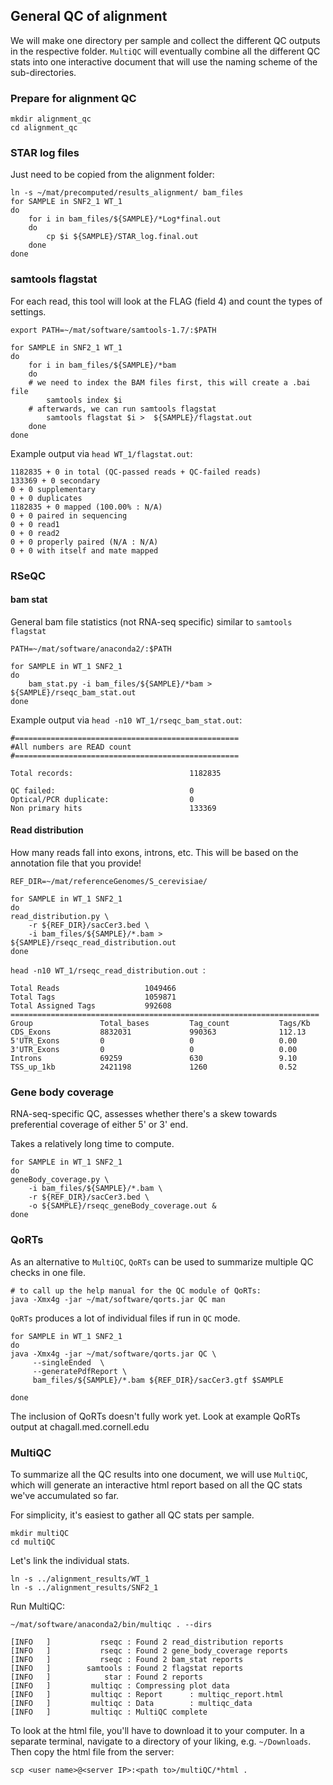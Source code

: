 ## General QC of alignment

We will make one directory per sample and collect the different QC outputs in the respective folder. 
`MultiQC` will eventually combine all the different QC stats into one interactive document that will use the naming scheme of the sub-directories.

### Prepare for alignment QC

```
mkdir alignment_qc
cd alignment_qc
```

### STAR log files

Just need to be copied from the alignment folder:

```
ln -s ~/mat/precomputed/results_alignment/ bam_files
for SAMPLE in SNF2_1 WT_1
do
	for i in bam_files/${SAMPLE}/*Log*final.out
	do
		cp $i ${SAMPLE}/STAR_log.final.out
	done
done
```

### samtools flagstat

For each read, this tool will look at the FLAG (field 4) and count the types
of settings.

```
export PATH=~/mat/software/samtools-1.7/:$PATH

for SAMPLE in SNF2_1 WT_1
do
	for i in bam_files/${SAMPLE}/*bam
	do
	# we need to index the BAM files first, this will create a .bai file
		samtools index $i
	# afterwards, we can run samtools flagstat
		samtools flagstat $i >  ${SAMPLE}/flagstat.out
	done
done
```

Example output via `head WT_1/flagstat.out`:

```
1182835 + 0 in total (QC-passed reads + QC-failed reads)
133369 + 0 secondary
0 + 0 supplementary
0 + 0 duplicates
1182835 + 0 mapped (100.00% : N/A)
0 + 0 paired in sequencing
0 + 0 read1
0 + 0 read2
0 + 0 properly paired (N/A : N/A)
0 + 0 with itself and mate mapped

```

### RSeQC

#### bam stat

General bam file statistics (not RNA-seq specific) similar to `samtools flagstat`

```
PATH=~/mat/software/anaconda2/:$PATH

for SAMPLE in WT_1 SNF2_1
do
	bam_stat.py -i bam_files/${SAMPLE}/*bam > ${SAMPLE}/rseqc_bam_stat.out
done
```

Example output via `head -n10 WT_1/rseqc_bam_stat.out`:

```
#==================================================
#All numbers are READ count
#==================================================

Total records:                          1182835

QC failed:                              0
Optical/PCR duplicate:                  0
Non primary hits                        133369
```


#### Read distribution

How many reads fall into exons, introns, etc. 
This will be based on the annotation file that you provide!

```
REF_DIR=~/mat/referenceGenomes/S_cerevisiae/

for SAMPLE in WT_1 SNF2_1
do
read_distribution.py \
    -r ${REF_DIR}/sacCer3.bed \
    -i bam_files/${SAMPLE}/*.bam > ${SAMPLE}/rseqc_read_distribution.out
done
```
`head -n10 WT_1/rseqc_read_distribution.out `:

```
Total Reads                   1049466
Total Tags                    1059871
Total Assigned Tags           992608
=====================================================================
Group               Total_bases         Tag_count           Tags/Kb             
CDS_Exons           8832031             990363              112.13            
5'UTR_Exons         0                   0                   0.00              
3'UTR_Exons         0                   0                   0.00              
Introns             69259               630                 9.10              
TSS_up_1kb          2421198             1260                0.52       
```

### Gene body coverage

RNA-seq-specific QC, assesses whether there's a skew towards preferential coverage of either 5' or 3' end.

Takes a relatively long time to compute.

```
for SAMPLE in WT_1 SNF2_1
do
geneBody_coverage.py \
	-i bam_files/${SAMPLE}/*.bam \
	-r ${REF_DIR}/sacCer3.bed \
	-o ${SAMPLE}/rseqc_geneBody_coverage.out &
done
```


### QoRTs

As an alternative to `MultiQC`, `QoRTs` can be used to summarize multiple QC checks in one file.

```
# to call up the help manual for the QC module of QoRTs:
java -Xmx4g -jar ~/mat/software/qorts.jar QC man
```

`QoRTs` produces a lot of individual files if run in `QC` mode.

```
for SAMPLE in WT_1 SNF2_1
do
java -Xmx4g -jar ~/mat/software/qorts.jar QC \
     --singleEnded  \
	 --generatePdfReport \
     bam_files/${SAMPLE}/*.bam ${REF_DIR}/sacCer3.gtf $SAMPLE

done
```

The inclusion of QoRTs doesn't fully work yet.
Look at example QoRTs output at chagall.med.cornell.edu


### MultiQC

To summarize all the QC results into one document, we will use `MultiQC`, which will generate an interactive html report based on all the QC stats we've accumulated so far.

For simplicity, it's easiest to gather all QC stats per sample.

```
mkdir multiQC
cd multiQC
```

Let's link the individual stats.

```
ln -s ../alignment_results/WT_1
ln -s ../alignment_results/SNF2_1
```

Run MultiQC:

```
~/mat/software/anaconda2/bin/multiqc . --dirs  
```
```
[INFO   ]           rseqc : Found 2 read_distribution reports
[INFO   ]           rseqc : Found 2 gene_body_coverage reports
[INFO   ]           rseqc : Found 2 bam_stat reports
[INFO   ]        samtools : Found 2 flagstat reports
[INFO   ]            star : Found 2 reports
[INFO   ]         multiqc : Compressing plot data
[INFO   ]         multiqc : Report      : multiqc_report.html
[INFO   ]         multiqc : Data        : multiqc_data
[INFO   ]         multiqc : MultiQC complete
```

To look at the html file, you'll have to download it to your computer.
In a separate terminal, navigate to a directory of your liking, e.g. `~/Downloads`.
Then copy the html file from the server:

```
scp <user name>@<server IP>:<path to>/multiQC/*html .
```
